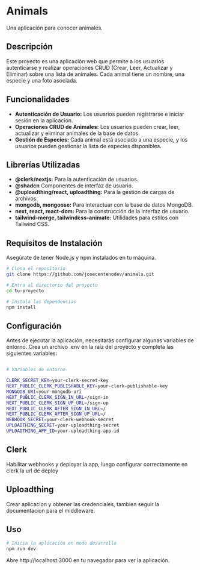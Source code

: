 # Animals

Una aplicación para conocer animales.

## Descripción

Este proyecto es una aplicación web que permite a los usuarios autenticarse y realizar operaciones CRUD (Crear, Leer, Actualizar y Eliminar) sobre una lista de animales. Cada animal tiene un nombre, una especie y una foto asociada.

## Funcionalidades

- **Autenticación de Usuario:** Los usuarios pueden registrarse e iniciar sesión en la aplicación.
- **Operaciones CRUD de Animales:** Los usuarios pueden crear, leer, actualizar y eliminar animales de la base de datos.
- **Gestión de Especies:** Cada animal está asociado a una especie, y los usuarios pueden gestionar la lista de especies disponibles.

## Librerías Utilizadas

- **@clerk/nextjs:** Para la autenticación de usuarios.
- **@shadcn** Componentes de interfaz de usuario.
- **@uploadthing/react, uploadthing:** Para la gestión de cargas de archivos.
- **mongodb, mongoose:** Para interactuar con la base de datos MongoDB.
- **next, react, react-dom:** Para la construcción de la interfaz de usuario.
- **tailwind-merge, tailwindcss-animate:** Utilidades para estilos con Tailwind CSS.

## Requisitos de Instalación

Asegúrate de tener Node.js y npm instalados en tu máquina.

```bash
# Clona el repositorio
git clone https://github.com/josecentenodev/animals.git

# Entra al directorio del proyecto
cd tu-proyecto

# Instala las dependencias
npm install

```

## Configuración

Antes de ejecutar la aplicación, necesitarás configurar algunas variables de entorno. Crea un archivo .env en la raíz del proyecto y completa las siguientes variables:

```bash

# Variables de entorno

CLERK_SECRET_KEY=your-clerk-secret-key
NEXT_PUBLIC_CLERK_PUBLISHABLE_KEY=your-clerk-publishable-key
MONGODB_URI=your-mongodb-uri
NEXT_PUBLIC_CLERK_SIGN_IN_URL=/sign-in
NEXT_PUBLIC_CLERK_SIGN_UP_URL=/sign-up
NEXT_PUBLIC_CLERK_AFTER_SIGN_IN_URL=/
NEXT_PUBLIC_CLERK_AFTER_SIGN_UP_URL=/
WEBHOOK_SECRET=your-clerk-webhook-secret
UPLOADTHING_SECRET=your-uploadthing-secret
UPLOADTHING_APP_ID=your-uploadthing-app-id
```

## Clerk

Habilitar webhooks y deployar la app, luego configurar correctamente en clerk la url de deploy

## Uploadthing

Crear aplicacion y obtener las credenciales, tambien seguir la documentacion para el middleware.

## Uso

```bash 
# Inicia la aplicación en modo desarrollo
npm run dev

```

Abre http://localhost:3000 en tu navegador para ver la aplicación.
